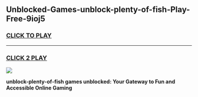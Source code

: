 
## Unblocked-Games-unblock-plenty-of-fish-Play-Free-9ioj5
<h3>
<a href="https://premium76.site?title=unblock-plenty-of-fish&ref=10A">CLICK TO PLAY</a></h3>
<hr>

<h3>
<a href="https://premium76.site?title=unblock-plenty-of-fish&ref=10A">CLICK 2 PLAY</a>
  
</h3>

<a href="https://premium76.site?title=unblock-plenty-of-fish&ref=10A"><img src="https://clearcache.store/games.png"></a>


**unblock-plenty-of-fish games unblocked: Your Gateway to Fun and Accessible Online Gaming**
